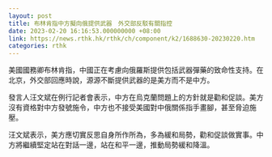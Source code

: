 ```yaml
---
layout: post
title: 布林肯指中方擬向俄提供武器　外交部反駁有關指控
date: 2023-02-20 16:16:53.000000000 +08:00
link: https://news.rthk.hk/rthk/ch/component/k2/1688630-20230220.htm
categories: rthk
---
```


美國國務卿布林肯指，中國正在考慮向俄羅斯提供包括武器彈藥的致命性支持。在北京，外交部回應時說，源源不斷提供武器的是美方而不是中方。

發言人汪文斌在例行記者會表示，中方在烏克蘭問題上的方針就是勸和促談。美方沒有資格對中方發號施令，中方也不接受美國對中俄關係指手畫腳，甚至脅迫施壓。

汪文斌表示，美方應切實反思自身所作所為，多為緩和局勢，勸和促談做實事。中方將繼續堅定站在對話一邊，站在和平一邊，推動局勢緩和降溫。
